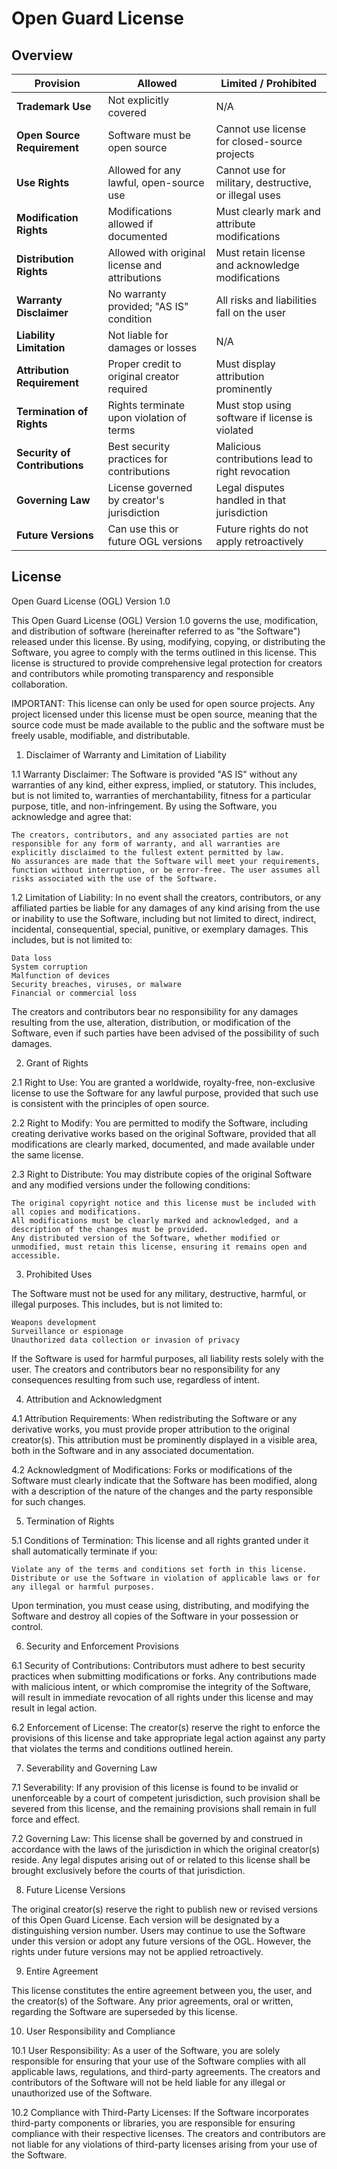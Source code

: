 # Open Guard License
## Overview
| Provision                       | Allowed                                    | Limited / Prohibited                                   |
|---------------------------------|--------------------------------------------|-------------------------------------------------------|
| **Trademark Use**               | Not explicitly covered                     | N/A                                                   |
| **Open Source Requirement**     | Software must be open source               | Cannot use license for closed-source projects         |
| **Use Rights**                  | Allowed for any lawful, open-source use    | Cannot use for military, destructive, or illegal uses |
| **Modification Rights**         | Modifications allowed if documented        | Must clearly mark and attribute modifications         |
| **Distribution Rights**         | Allowed with original license and attributions | Must retain license and acknowledge modifications    |
| **Warranty Disclaimer**         | No warranty provided; "AS IS" condition    | All risks and liabilities fall on the user            |
| **Liability Limitation**        | Not liable for damages or losses           | N/A                                                   |
| **Attribution Requirement**     | Proper credit to original creator required | Must display attribution prominently                  |
| **Termination of Rights**       | Rights terminate upon violation of terms   | Must stop using software if license is violated       |
| **Security of Contributions**   | Best security practices for contributions  | Malicious contributions lead to right revocation      |
| **Governing Law**               | License governed by creator's jurisdiction | Legal disputes handled in that jurisdiction           |
| **Future Versions**             | Can use this or future OGL versions        | Future rights do not apply retroactively              |
## License
Open Guard License (OGL) Version 1.0

This Open Guard License (OGL) Version 1.0 governs the use, modification, and distribution of software (hereinafter referred to as "the Software") released under this license. By using, modifying, copying, or distributing the Software, you agree to comply with the terms outlined in this license. This license is structured to provide comprehensive legal protection for creators and contributors while promoting transparency and responsible collaboration.

IMPORTANT: This license can only be used for open source projects. Any project licensed under this license must be open source, meaning that the source code must be made available to the public and the software must be freely usable, modifiable, and distributable.

1. Disclaimer of Warranty and Limitation of Liability

1.1 Warranty Disclaimer:
The Software is provided "AS IS" without any warranties of any kind, either express, implied, or statutory. This includes, but is not limited to, warranties of merchantability, fitness for a particular purpose, title, and non-infringement. By using the Software, you acknowledge and agree that:

    The creators, contributors, and any associated parties are not responsible for any form of warranty, and all warranties are explicitly disclaimed to the fullest extent permitted by law.
    No assurances are made that the Software will meet your requirements, function without interruption, or be error-free. The user assumes all risks associated with the use of the Software.

1.2 Limitation of Liability:
In no event shall the creators, contributors, or any affiliated parties be liable for any damages of any kind arising from the use or inability to use the Software, including but not limited to direct, indirect, incidental, consequential, special, punitive, or exemplary damages. This includes, but is not limited to:

    Data loss
    System corruption
    Malfunction of devices
    Security breaches, viruses, or malware
    Financial or commercial loss

The creators and contributors bear no responsibility for any damages resulting from the use, alteration, distribution, or modification of the Software, even if such parties have been advised of the possibility of such damages.

2. Grant of Rights

2.1 Right to Use:
You are granted a worldwide, royalty-free, non-exclusive license to use the Software for any lawful purpose, provided that such use is consistent with the principles of open source.

2.2 Right to Modify:
You are permitted to modify the Software, including creating derivative works based on the original Software, provided that all modifications are clearly marked, documented, and made available under the same license.

2.3 Right to Distribute:
You may distribute copies of the original Software and any modified versions under the following conditions:

    The original copyright notice and this license must be included with all copies and modifications.
    All modifications must be clearly marked and acknowledged, and a description of the changes must be provided.
    Any distributed version of the Software, whether modified or unmodified, must retain this license, ensuring it remains open and accessible.

3. Prohibited Uses

The Software must not be used for any military, destructive, harmful, or illegal purposes. This includes, but is not limited to:

    Weapons development
    Surveillance or espionage
    Unauthorized data collection or invasion of privacy

If the Software is used for harmful purposes, all liability rests solely with the user. The creators and contributors bear no responsibility for any consequences resulting from such use, regardless of intent.

4. Attribution and Acknowledgment

4.1 Attribution Requirements:
When redistributing the Software or any derivative works, you must provide proper attribution to the original creator(s). This attribution must be prominently displayed in a visible area, both in the Software and in any associated documentation.

4.2 Acknowledgment of Modifications:
Forks or modifications of the Software must clearly indicate that the Software has been modified, along with a description of the nature of the changes and the party responsible for such changes.

5. Termination of Rights

5.1 Conditions of Termination:
This license and all rights granted under it shall automatically terminate if you:

    Violate any of the terms and conditions set forth in this license.
    Distribute or use the Software in violation of applicable laws or for any illegal or harmful purposes.

Upon termination, you must cease using, distributing, and modifying the Software and destroy all copies of the Software in your possession or control.

6. Security and Enforcement Provisions

6.1 Security of Contributions:
Contributors must adhere to best security practices when submitting modifications or forks. Any contributions made with malicious intent, or which compromise the integrity of the Software, will result in immediate revocation of all rights under this license and may result in legal action.

6.2 Enforcement of License:
The creator(s) reserve the right to enforce the provisions of this license and take appropriate legal action against any party that violates the terms and conditions outlined herein.

7. Severability and Governing Law

7.1 Severability:
If any provision of this license is found to be invalid or unenforceable by a court of competent jurisdiction, such provision shall be severed from this license, and the remaining provisions shall remain in full force and effect.

7.2 Governing Law:
This license shall be governed by and construed in accordance with the laws of the jurisdiction in which the original creator(s) reside. Any legal disputes arising out of or related to this license shall be brought exclusively before the courts of that jurisdiction.

8. Future License Versions

The original creator(s) reserve the right to publish new or revised versions of this Open Guard License. Each version will be designated by a distinguishing version number. Users may continue to use the Software under this version or adopt any future versions of the OGL. However, the rights under future versions may not be applied retroactively.

9. Entire Agreement

This license constitutes the entire agreement between you, the user, and the creator(s) of the Software. Any prior agreements, oral or written, regarding the Software are superseded by this license.

10. User Responsibility and Compliance

10.1 User Responsibility:
As a user of the Software, you are solely responsible for ensuring that your use of the Software complies with all applicable laws, regulations, and third-party agreements. The creators and contributors of the Software will not be held liable for any illegal or unauthorized use of the Software.

10.2 Compliance with Third-Party Licenses:
If the Software incorporates third-party components or libraries, you are responsible for ensuring compliance with their respective licenses. The creators and contributors are not liable for any violations of third-party licenses arising from your use of the Software.
